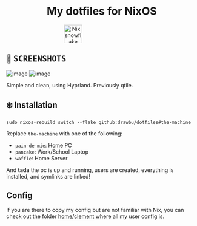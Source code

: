 <div align="center">

# My dotfiles for NixOS

<div style="width: 200px; display: flex; justify-content: space-between">
    <img alt="Nix snowflake" src="https://raw.githubusercontent.com/NixOS/nixos-artwork/refs/heads/master/logo/nix-snowflake-colours.svg" width="48">
</div>

</div>


## :art: <samp> SCREENSHOTS </samp>


![image](https://github.com/user-attachments/assets/61fc6544-057e-407a-b114-263d37015e6a)
![image](https://github.com/user-attachments/assets/caf26026-c74a-465d-bdcb-7d0f4c85611f)

Simple and clean, using Hyprland. Previously qtile.


## :snowflake: Installation
```
sudo nixos-rebuild switch --flake github:drawbu/dotfiles#the-machine
```
Replace `the-machine` with one of the following:
 - `pain-de-mie`: Home PC
 - `pancake`: Work/School Laptop
 - `waffle`: Home Server

And **tada** the pc is up and running, users are created, everything is
installed, and symlinks are linked!


## Config

If you are there to copy my config but are not familiar with Nix, you can check
out the folder [home/clement](./home/clement) where all my user config is.
